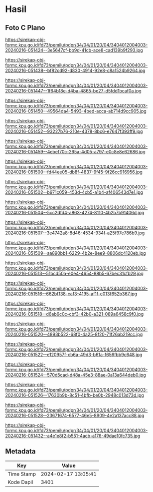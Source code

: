 # Hasil

## Foto C Plano

https://sirekap-obj-formc.kpu.go.id/fd73/pemilu/pdpr/34/04/01/20/04/3404012004003-20240216-051424--3e5647cf-bb9d-41cb-ace8-cad139b9f293.jpg

https://sirekap-obj-formc.kpu.go.id/fd73/pemilu/pdpr/34/04/01/20/04/3404012004003-20240216-051438--bf82cd92-d830-4914-92e8-c8a1524b9264.jpg

https://sirekap-obj-formc.kpu.go.id/fd73/pemilu/pdpr/34/04/01/20/04/3404012004003-20240216-051447--1f64b18e-d4ba-4865-be27-d5fdd1bcaf0a.jpg

https://sirekap-obj-formc.kpu.go.id/fd73/pemilu/pdpr/34/04/01/20/04/3404012004003-20240216-051450--49564da4-5493-4bed-acca-ab714d9cc905.jpg

https://sirekap-obj-formc.kpu.go.id/fd73/pemilu/pdpr/34/04/01/20/04/3404012004003-20240216-051452--93227b76-210e-4378-8bc6-e7647f393ff9.jpg

https://sirekap-obj-formc.kpu.go.id/fd73/pemilu/pdpr/34/04/01/20/04/3404012004003-20240216-051459--4ebef70c-265a-4d05-a797-e0c8e8e62686.jpg

https://sirekap-obj-formc.kpu.go.id/fd73/pemilu/pdpr/34/04/01/20/04/3404012004003-20240216-051500--fd44ee05-db8f-4837-9f45-9f26cc916956.jpg

https://sirekap-obj-formc.kpu.go.id/fd73/pemilu/pdpr/34/04/01/20/04/3404012004003-20240216-051502--b971c059-453d-4cb5-a1b4-af406543d7e1.jpg

https://sirekap-obj-formc.kpu.go.id/fd73/pemilu/pdpr/34/04/01/20/04/3404012004003-20240216-051504--5cc2dfd4-a863-4274-8110-4b2b7b91406d.jpg

https://sirekap-obj-formc.kpu.go.id/fd73/pemilu/pdpr/34/04/01/20/04/3404012004003-20240216-051507--3e4742a8-8d46-4534-934f-a25f97e786b9.jpg

https://sirekap-obj-formc.kpu.go.id/fd73/pemilu/pdpr/34/04/01/20/04/3404012004003-20240216-051509--aa890bb1-6229-4b2e-8ee9-8806dc4120eb.jpg

https://sirekap-obj-formc.kpu.go.id/fd73/pemilu/pdpr/34/04/01/20/04/3404012004003-20240216-051513--51bcd50a-e0e4-4654-88b5-67bec31cfb29.jpg

https://sirekap-obj-formc.kpu.go.id/fd73/pemilu/pdpr/34/04/01/20/04/3404012004003-20240216-051516--662bf138-caf3-4195-af1f-c013f652b367.jpg

https://sirekap-obj-formc.kpu.go.id/fd73/pemilu/pdpr/34/04/01/20/04/3404012004003-20240216-051518--d6ab6c0c-cbf3-42b0-a321-089a6458c9f0.jpg

https://sirekap-obj-formc.kpu.go.id/fd73/pemilu/pdpr/34/04/01/20/04/3404012004003-20240216-051520--4893b522-68f0-4a25-8f20-71f26ab219cc.jpg

https://sirekap-obj-formc.kpu.go.id/fd73/pemilu/pdpr/34/04/01/20/04/3404012004003-20240216-051522--e120957f-cb6a-49d3-b61a-f656fbb9c648.jpg

https://sirekap-obj-formc.kpu.go.id/fd73/pemilu/pdpr/34/04/01/20/04/3404012004003-20240216-051524--570d5cad-d48a-45e3-88ae-0a13a644deb0.jpg

https://sirekap-obj-formc.kpu.go.id/fd73/pemilu/pdpr/34/04/01/20/04/3404012004003-20240216-051526--17630b9b-8c51-4bfb-be0b-2948c013d73d.jpg

https://sirekap-obj-formc.kpu.go.id/fd73/pemilu/pdpr/34/04/01/20/04/3404012004003-20240216-051528--23671674-6577-46e5-8909-4e2a137acc88.jpg

https://sirekap-obj-formc.kpu.go.id/fd73/pemilu/pdpr/34/04/01/20/04/3404012004003-20240216-051432--a4e1e8f2-b551-4acb-a176-49dae10fc735.jpg


## Metadata

| Key        | Value               |
| ---------- | ------------------- |
| Time Stamp | 2024-02-17 13:05:41 |
| Kode Dapil | 3401                |



